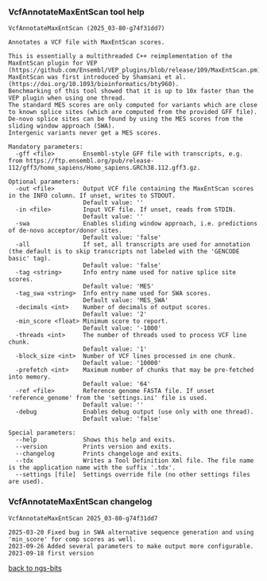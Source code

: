### VcfAnnotateMaxEntScan tool help
	VcfAnnotateMaxEntScan (2025_03-80-g74f31dd7)
	
	Annotates a VCF file with MaxEntScan scores.
	
	This is essentially a multithreaded C++ reimplementation of the MaxEntScan plugin for VEP (https://github.com/Ensembl/VEP_plugins/blob/release/109/MaxEntScan.pm). MaxEntScan was first introduced by Shamsani et al. (https://doi.org/10.1093/bioinformatics/bty960).
	Benchmarking of this tool showed that it is up to 10x faster than the VEP plugin when using one thread.
	The standard MES scores are only computed for variants which are close to known splice sites (which are computed from the provided GFF file).
	De-novo splice sites can be found by using the MES scores from the sliding window approach (SWA).
	Intergenic variants never get a MES scores.
	
	Mandatory parameters:
	  -gff <file>        Ensembl-style GFF file with transcripts, e.g. from https://ftp.ensembl.org/pub/release-112/gff3/homo_sapiens/Homo_sapiens.GRCh38.112.gff3.gz.
	
	Optional parameters:
	  -out <file>        Output VCF file containing the MaxEntScan scores in the INFO column. If unset, writes to STDOUT.
	                     Default value: ''
	  -in <file>         Input VCF file. If unset, reads from STDIN.
	                     Default value: ''
	  -swa               Enables sliding window approach, i.e. predictions of de-novo acceptor/donor sites.
	                     Default value: 'false'
	  -all               If set, all transcripts are used for annotation (the default is to skip transcripts not labeled with the 'GENCODE basic' tag).
	                     Default value: 'false'
	  -tag <string>      Info entry name used for native splice site scores.
	                     Default value: 'MES'
	  -tag_swa <string>  Info entry name used for SWA scores.
	                     Default value: 'MES_SWA'
	  -decimals <int>    Number of decimals of output scores.
	                     Default value: '2'
	  -min_score <float> Minimum score to report.
	                     Default value: '-1000'
	  -threads <int>     The number of threads used to process VCF line chunk.
	                     Default value: '1'
	  -block_size <int>  Number of VCF lines processed in one chunk.
	                     Default value: '10000'
	  -prefetch <int>    Maximum number of chunks that may be pre-fetched into memory.
	                     Default value: '64'
	  -ref <file>        Reference genome FASTA file. If unset 'reference_genome' from the 'settings.ini' file is used.
	                     Default value: ''
	  -debug             Enables debug output (use only with one thread).
	                     Default value: 'false'
	
	Special parameters:
	  --help             Shows this help and exits.
	  --version          Prints version and exits.
	  --changelog        Prints changeloge and exits.
	  --tdx              Writes a Tool Definition Xml file. The file name is the application name with the suffix '.tdx'.
	  --settings [file]  Settings override file (no other settings files are used).
	
### VcfAnnotateMaxEntScan changelog
	VcfAnnotateMaxEntScan 2025_03-80-g74f31dd7
	
	2025-03-20 Fixed bug in SWA alternative sequence generation and using 'min_score' for comp scores as well.
	2023-09-26 Added several parameters to make output more configurable.
	2023-09-18 first version
[back to ngs-bits](https://github.com/imgag/ngs-bits)